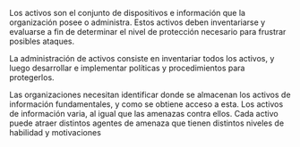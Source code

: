 Los activos son el conjunto de dispositivos e información que la organización posee o administra.
Estos activos deben inventariarse y evaluarse a fin de determinar el nivel de protección necesario para frustrar posibles ataques.

La administración de activos consiste en inventariar todos los activos, y luego desarrollar e implementar políticas y procedimientos para protegerlos.

Las organizaciones necesitan identificar donde se almacenan los activos de información fundamentales, y como se obtiene acceso a esta. Los activos de información varia, al igual que las amenazas contra ellos. Cada activo puede atraer distintos agentes de amenaza que tienen distintos niveles de habilidad y motivaciones 

